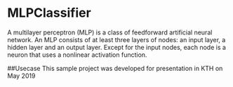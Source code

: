 # MLPClassifier
A multilayer perceptron (MLP) is a class of feedforward artificial neural network. An MLP consists of at least three layers of nodes: an input layer, a hidden layer and an output layer. Except for the input nodes, each node is a neuron that uses a nonlinear activation function.

##Usecase
This sample project was developed for presentation in KTH on May 2019
